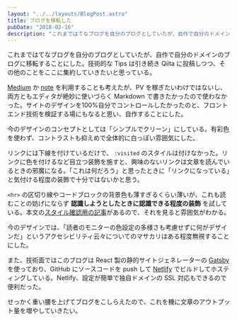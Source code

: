 ```yaml
---
layout: "../../layouts/BlogPost.astro"
title: ブログを移転した
pubDate: "2018-02-16"
description: "これまではてなブログを自分のブログとしていたが、自作で自分のドメインのブログに移転することにした。技術的な Tips は引き続き Qiita に投稿しつつ、その他のことをここに集約していきたいと思っている。"
---
```


これまではてなブログを自分のブログとしていたが、自作で自分のドメインのブログに移転することにした。技術的な Tips は引き続き Qiita に投稿しつつ、その他のことをここに集約していきたいと思っている。

[Medium](https://medium.com) か [note](https://note.mu/) を利用することも考えたが、PV を稼ぎたいわけではないし、両方ともエディタが絶妙に使いづらく Markdown で書きたかったので使わなかった。サイトのデザインを100%自分でコントロールしたかったのと、フロントエンド技術を検証する場にもなると思い、自作することにした。

今のデザインのコンセプトとしては「シンプルでクリーン」にしている。有彩色を使わず、コントラストも抑えめで全体的に白っぽい雰囲気にした。

リンクには下線を付けているだけで、 `:visited` のスタイルは付けなかった。リンクに色を付けるなど目立つ装飾を施すと、興味のないリンクは文章を読んでいるときの邪魔になる。「これは何だろう」と思ったときに「リンクになっている」と気付ける程度の装飾で十分ではないかと思う。

`<hr>` の区切り線やコードブロックの背景色も薄すぎるくらい薄いが、これも読むことの妨げにならず **認識しようとしたときに認識できる程度の装飾** を試している。本文の[スタイル確認用の記事](/styleguide)があるので、それを見ると雰囲気がわかる。

今のデザインでは、「読者のモニターの色設定の多様さも考慮せずに何がデザインだ」というアクセシビリティ云々についてのマサカリはある程度無視することにした。

また、技術面ではこのブログは React 製の静的サイトジェネレーターの [Gatsby](https://www.gatsbyjs.org/) を使っており、GitHub にソースコードを push して [Netlify](https://www.netlify.com/) でビルドしてホスティングしている。Netlify、設定が簡単で独自ドメインの SSL 対応もできるので便利だった。

せっかく重い腰を上げてブログをこしらえたので、これを機に文章のアウトプット量を増やしていきたい。
